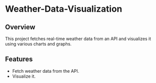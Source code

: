 # Weather-Data-Visualization

## Overview
This project fetches real-time weather data from an API and visualizes it using various charts and graphs.

## Features
- Fetch weather data from the API.
- Visualize it.
